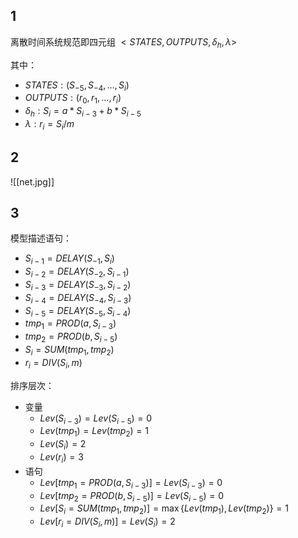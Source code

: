 ## 1
离散时间系统规范即四元组 $<STATES, OUTPUTS, \delta_h, \lambda>$

其中：
- $STATES:(S_{-5}, S_{-4}, ..., S_i)$
- $OUTPUTS:(r_0, r_1, ..., r_i)$
- $\delta_h:S_i=a*S_{i-3}+b*S_{i-5}$
- $\lambda:r_i=S_i/m$

## 2
![[net.jpg]]

## 3
模型描述语句：
- $S_{i-1}=DELAY(S_{-1}, S_i)$
- $S_{i-2}=DELAY(S_{-2}, S_{i-1})$
- $S_{i-3}=DELAY(S_{-3}, S_{i-2})$
- $S_{i-4}=DELAY(S_{-4}, S_{i-3})$
- $S_{i-5}=DELAY(S_{-5}, S_{i-4})$
- $tmp_1=PROD(a, S_{i-3})$
- $tmp_2=PROD(b, S_{i-5})$
- $S_i=SUM(tmp_1, tmp_2)$
- $r_i=DIV(S_i, m)$

排序层次：
- 变量
    - $Lev(S_{i-3})=Lev(S_{i-5})=0$
    - $Lev(tmp_1)=Lev(tmp_2)=1$
    - $Lev(S_i)=2$
    - $Lev(r_i)=3$
- 语句
    - $Lev[tmp_1=PROD(a, S_{i-3})]=Lev(S_{i-3})=0$
    - $Lev[tmp_2=PROD(b, S_{i-5})]=Lev(S_{i-5})=0$
    - $Lev[S_i=SUM(tmp_1, tmp_2)]=\max\{Lev(tmp_1),Lev(tmp_2)\}=1$
    - $Lev[r_i=DIV(S_i, m)]=Lev(S_i)=2$
